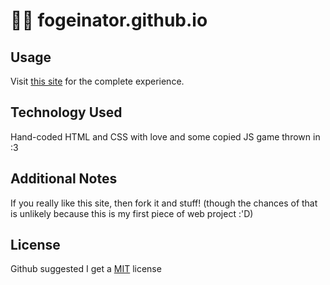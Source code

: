 # 🐥💫 fogeinator.github.io

## Usage
Visit [this site](https://fogeinator.github.io) for the complete experience.

## Technology Used
Hand-coded HTML and CSS with love and some copied JS game thrown in :3

## Additional Notes
If you really like this site, then fork it and stuff! (though the chances of that is unlikely because this is my first piece of web project :'D)  

## License
Github suggested I get a [MIT](https://choosealicense.com/licenses/mit/) license
